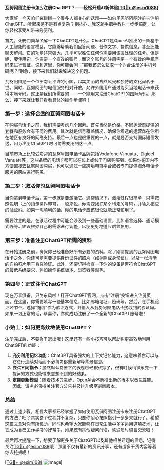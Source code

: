 **瓦努阿图注册卡怎么注册ChatGPT？——轻松开启AI新体验[[TG💪+ @esim1088](https://t.me/s/esim1088)]**

大家好！今天咱们来聊聊一个很多人都关心的话题——如何用瓦努阿图注册卡注册ChatGPT。听起来是不是有点复杂？别担心，我这就手把手教你一步步搞定，让你轻松享受AI带来的便利。

首先，让我们简单了解一下ChatGPT是什么。ChatGPT是OpenAI推出的一款基于人工智能的语言模型，它能够帮助我们回答问题、创作文字、提供信息，甚至还能聊天解闷。它的功能非常强大，几乎可以胜任任何你需要用语言处理的任务。但是呢，要使用它，你需要一个有效的账号，而这个账号的注册需要一个有效的手机号码来进行验证。说到这里，你可能会问：“那我该怎么获取一个适合注册的手机号码呢？”别急，接下来我们就来解决这个问题。

瓦努阿图是一个位于南太平洋的小国，以其美丽的自然风光和独特的文化闻名于世。同时，瓦努阿图的电信服务相对开放，允许外国用户通过购买当地电话卡来获得本地号码。这正是我们所需要的——一个能用来注册ChatGPT的国际号码。那么，接下来就让我们看看具体的操作步骤吧！

### 第一步：选择合适的瓦努阿图电话卡

在购买电话卡之前，我们需要考虑几个因素。首先当然是价格，不同运营商提供的套餐和服务会有不同的费用。其次就是信号覆盖情况，确保你所选的运营商在你所在地区有良好的网络支持。最后一点也是很重要的一点，就是是否支持国际短信发送，因为注册ChatGPT时可能需要用到这一点。

目前市场上比较受欢迎的瓦努阿图电话卡品牌包括Vodafone Vanuatu、Digicel Vanuatu等。这些品牌的电话卡都可以在线上或线下门店购买到。如果你在国内不方便直接去瓦努阿图购买，也可以通过一些跨境电商平台或者专门提供海外电话卡服务的网站进行购买。

### 第二步：激活你的瓦努阿图电话卡

当你拿到电话卡后，第一步就是要激活它。通常情况下，激活过程很简单，只需按照说明书上的指示操作即可。一般来说，你需要拨打某个特定的号码，并输入相应的验证码。如果一切顺利的话，你的电话卡应该很快就能正常使用了。

需要注意的是，在激活过程中可能会涉及到一些基础设置，比如语言选择、通话模式等等。建议根据自己的需求进行调整，以便更好地适应后续使用。

### 第三步：准备注册ChatGPT所需的资料

在开始注册之前，确保你已经准备好所有必要的资料。除了刚刚提到的瓦努阿图电话卡之外，你还可能需要提供身份证件的照片（如护照或身份证），以及一张清晰的自拍照片用于身份验证。此外，还要记得检查一下你的设备是否符合ChatGPT的最低系统要求，例如操作系统版本、浏览器类型等。

### 第四步：正式注册ChatGPT

现在万事俱备，只欠东风啦！打开ChatGPT官网，点击“注册”按钮进入注册页面。在这里，你需要填写一些基本信息，比如邮箱地址、密码等。然后，在手机验证环节中，选择“短信”作为验证方式，并输入从瓦努阿图电话卡接收到的验证码。如果一切正常的话，恭喜你，你就成功注册了一个全新的ChatGPT账号啦！

### 小贴士：如何更高效地使用ChatGPT？

注册完成后，不要急于退出哦！这里还有一些小技巧可以帮助你更高效地利用ChatGPT的功能：

1. **充分利用记忆功能**：ChatGPT具备强大的上下文记忆能力，这意味着你可以与它进行连续对话而不必每次都重新解释背景信息。
2. **尝试不同指令**：虽然默认设置下的表现已经很优秀了，但有时候稍微改变一下提问的方式也能带来意想不到的好结果。
3. **定期更新模型**：随着技术的进步，OpenAI会不断推出新的版本以改进性能。因此，请务必保持关注官方公告并及时升级至最新版本。

### 总结

通过上述步骤，相信大家都已经掌握了如何使用瓦努阿图注册卡来注册ChatGPT的方法了吧？其实整个过程并不复杂，只要你耐心按照指引一步步来就行了。希望这篇文章对你有所帮助，同时也希望大家能够在日常生活中多多运用这项技术，让它成为自己工作学习的好帮手。如果还有其他疑问的话，欢迎随时留言交流哦！

最后再次提醒一下，想要了解更多关于ChatGPT以及其他相关话题的信息，记得关注[TG💪+ @esim1088](https://t.me/s/esim1088)哦！那里不仅有最新的资讯分享，还有超多干货内容等着你去挖掘呢！

[[TG💪+ @esim1088](https://t.me/s/esim1088) ![Image](https://i.postimg.cc/4NQfJmqS/Snipaste-2025-05-13-00-14-12.png)]